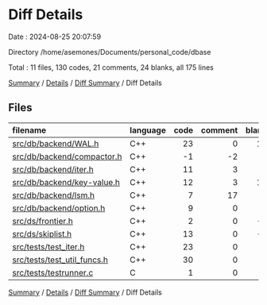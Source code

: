 # Diff Details

Date : 2024-08-25 20:07:59

Directory /home/asemones/Documents/personal_code/dbase

Total : 11 files,  130 codes, 21 comments, 24 blanks, all 175 lines

[Summary](results.md) / [Details](details.md) / [Diff Summary](diff.md) / Diff Details

## Files
| filename | language | code | comment | blank | total |
| :--- | :--- | ---: | ---: | ---: | ---: |
| [src/db/backend/WAL.h](/src/db/backend/WAL.h) | C++ | 23 | 0 | 11 | 34 |
| [src/db/backend/compactor.h](/src/db/backend/compactor.h) | C++ | -1 | -2 | 1 | -2 |
| [src/db/backend/iter.h](/src/db/backend/iter.h) | C++ | 11 | 3 | 0 | 14 |
| [src/db/backend/key-value.h](/src/db/backend/key-value.h) | C++ | 12 | 3 | 13 | 28 |
| [src/db/backend/lsm.h](/src/db/backend/lsm.h) | C++ | 7 | 17 | 1 | 25 |
| [src/db/backend/option.h](/src/db/backend/option.h) | C++ | 9 | 0 | 1 | 10 |
| [src/ds/frontier.h](/src/ds/frontier.h) | C++ | 2 | 0 | -2 | 0 |
| [src/ds/skiplist.h](/src/ds/skiplist.h) | C++ | 13 | 0 | -3 | 10 |
| [src/tests/test_iter.h](/src/tests/test_iter.h) | C++ | 23 | 0 | 1 | 24 |
| [src/tests/test_util_funcs.h](/src/tests/test_util_funcs.h) | C++ | 30 | 0 | 1 | 31 |
| [src/tests/testrunner.c](/src/tests/testrunner.c) | C | 1 | 0 | 0 | 1 |

[Summary](results.md) / [Details](details.md) / [Diff Summary](diff.md) / Diff Details